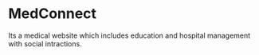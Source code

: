 # MedConnect
Its a medical website which includes education and hospital management with social intractions.
